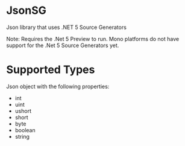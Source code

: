 # JsonSG
Json library that uses .NET 5 Source Generators

Note: Requires the .Net 5 Preview to run. Mono platforms do not have support for the .Net 5 Source Generators yet.

# Supported Types
Json object with the following properties:
* int
* uint
* ushort
* short
* byte
* boolean
* string